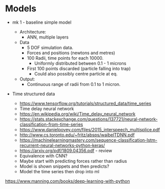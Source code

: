 # Models
- mk 1 - baseline simple model
    - Architecture:
      - ANN, multiple layers
    - Data
      - 5 DOF simulation data.
      - Forces and positions (newtons and metres)
      - 100 Radii, time points for each 10000. 
        - Uniformly distributed between 0.1 - 1 microns
      - First 100 points discarded (particle falling into trap)
        - Could also possibly centre particle at eq.
    - Output:
      - Continuous range of radii from 0.1 to 1 micron.
    
- Time structured data
  - https://www.tensorflow.org/tutorials/structured_data/time_series
  - Time delay neural network 
  - https://en.wikipedia.org/wiki/Time_delay_neural_network
  - https://stats.stackexchange.com/questions/137721/neural-network-classification-from-time-series
  - https://www.danielpovey.com/files/2015_interspeech_multisplice.pdf
  - http://www.cs.toronto.edu/~fritz/absps/waibelTDNN.pdf
  - https://machinelearningmastery.com/sequence-classification-lstm-recurrent-neural-networks-python-keras/
  - https://arxiv.org/pdf/1809.04356.pdf - review 
  - Equivalence with CNN?
  - Maybe start with predicting forces rather than radius
  - Model is shown snippets and then predicts?
  - Model the time series then drop into ml 


https://www.manning.com/books/deep-learning-with-python